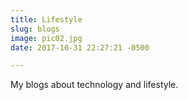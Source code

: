```yaml
---
title: Lifestyle
slug: blogs
image: pic02.jpg
date: 2017-10-31 22:27:21 -0500

---
```

My blogs about technology and lifestyle.